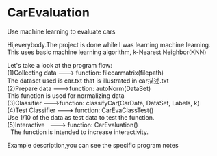 # CarEvaluation
Use machine learning to evaluate cars

Hi,everybody.The project is done while I was learning machine learning.  
This uses basic machine learning algorithm, k-Nearest Neighbor(KNN)  

Let's take a look at the program flow:  
(1)Collecting data ---> function: filecarmatrix(filepath)   
   The dataset used is car.txt that is illustrated in car描述.txt  
(2)Prepare data --->function: autoNorm(DataSet)    
   This function is used for normalizing data    
(3)Classifier --->function: classifyCar(CarData, DataSet, Labels, k)    
(4)Test Classifier ---> function: CarEvaClassTest()     
   Use 1/10 of the data as test data to test the function.   
(5)Interactive   ---> function: CarEvaluation()     
   The function is intended to increase interactivity.    
    
 Example description,you can see the specific program notes
